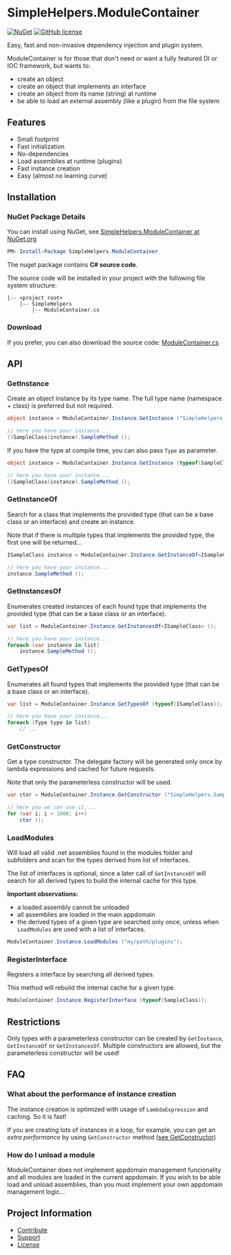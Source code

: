 SimpleHelpers.ModuleContainer
===========

[![NuGet](https://img.shields.io/nuget/v/SimpleHelpers.ModuleContainer.svg?maxAge=1200&style=flat-square)](https://www.nuget.org/packages/SimpleHelpers.ModuleContainer/)
[![GitHub license](https://img.shields.io/badge/license-MIT-brightgreen.svg?maxAge=3600&style=flat-square)](https://cdn.jsdelivr.net/gh/khalidsalomao/SimpleHelpers.Net/SimpleHelpers/LICENSE.txt)

Easy, fast and non-invasive dependency injection and plugin system.

ModuleContainer is for those that don't need or want a fully featured DI or IOC framework, but wants to:

* create an object
* create an object that implements an interface
* create an object from its name (string) at runtime
* be able to load an external assembly (like a plugin) from the file system


Features
--------

* Small footprint
* Fast initialization
* No-dependencies
* Load assemblies at runtime (plugins)
* Fast instance creation
* Easy (almost no learning curve)


Installation
------------

### NuGet Package Details

You can install using NuGet, see [SimpleHelpers.ModuleContainer at NuGet.org](https://www.nuget.org/packages/SimpleHelpers.ModuleContainer/)

```powershell
PM> Install-Package SimpleHelpers.ModuleContainer
```

The nuget package contains **C# source code**.

The source code will be installed in your project with the following file system structure:

```
|-- <project root>
    |-- SimpleHelpers
        |-- ModuleContainer.cs
```

### Download

If you prefer, you can also download the source code: [ModuleContainer.cs](https://cdn.jsdelivr.net/gh/khalidsalomao/SimpleHelpers.Net/SimpleHelpers.ModuleContainer/ModuleContainer.cs)


API
--------

### GetInstance

Create an object instance by its type name. The full type name (namespace + class) is preferred but not required.

```csharp
object instance = ModuleContainer.Instance.GetInstance ("SimpleHelpers.SampleClass");

// here you have your instance...
((SampleClass)instance).SampleMethod ();
```

If you have the type at compile time, you can also pass `Type` as parameter.

```csharp
object instance = ModuleContainer.Instance.GetInstance (typeof(SampleClass));

// here you have your instance...
((SampleClass)instance).SampleMethod ();
```


### GetInstanceOf

Search for a class that implements the provided type (that can be a base class or an interface) and create an instance.

Note that if there is multiple types that implements the provided type, the first one will be returned...

```csharp
ISampleClass instance = ModuleContainer.Instance.GetInstanceOf<ISampleClass> ();

// here you have your instance...
instance.SampleMethod ();
```


### GetInstancesOf

Enumerates created instances of each found type that implements the provided type (that can be a base class or an interface).

```csharp
var list = ModuleContainer.Instance.GetInstancesOf<ISampleClass> ();

// here you have your instance...
foreach (var instance in list)
    instance.SampleMethod ();
```


### GetTypesOf

Enumerates all found types that implements the provided type (that can be a base class or an interface).

```csharp
var list = ModuleContainer.Instance.GetTypesOf (typeof(ISampleClass));

// here you have your instance...
foreach (Type type in list)
    // ...
```


### GetConstructor

Get a type constructor. The delegate factory will be generated only once by lambda expressions and cached for future requests.

Note that only the parameterless constructor will be used.

```csharp
var ctor = ModuleContainer.Instance.GetConstructor ("SimpleHelpers.SampleClass");

// here you we can use it....
for (var i; i < 1000; i++)
    ctor ();
```


### LoadModules

Will load all valid .net assemblies found in the modules folder and subfolders and scan for the types derived from list of interfaces.

The list of interfaces is optional, since a later call of `GetInstanceOf` will search for all derived types to build the internal cache for this type.

**Important observations:**

* a loaded assembly cannot be unloaded
* all assemblies are loaded in the main appdomain
* the derived types of a given type are searched only once, unless when `LoadModules` are used with a list of interfaces.

```csharp
ModuleContainer.Instance.LoadModules ("my/path/plugins");
```


### RegisterInterface

Registers a interface by searching all derived types.

This method will rebuild the internal cache for a given type.

```csharp
ModuleContainer.Instance.RegisterInterface (typeof(SampleClass));
```


Restrictions
------------

Only types with a parameterless constructor can be created by `GetInstance`, `GetInstanceOf` or `GetInstancesOf`.
Multiple constructors are allowed, but the parameterless constructor will be used!


FAQ
---

### What about the performance of instance creation

The instance creation is optimized with usage of `LambdaExpression` and caching. So it is fast!

If you are creating lots of instances in a loop, for example, you can get an *extra performance* by using `GetConstructor` method ([see GetConstructor](#GetConstructor))


### How do I unload a module

ModuleContainer does not implement appdomain management funcionality and all modules are loaded in the current appdomain.
If you wish to be able load and unload assemblies, than you must implement your own appdomain management logic...


Project Information
-------------------

* [Contribute](../#contribute)
* [Support](../#support)
* [License](../#license)
